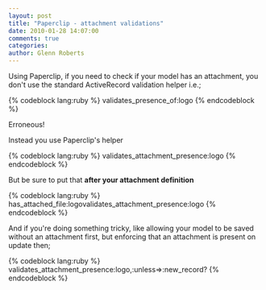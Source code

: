 ```yaml
---
layout: post
title: "Paperclip - attachment validations"
date: 2010-01-28 14:07:00
comments: true
categories:
author: Glenn Roberts
---
```


Using Paperclip, if you need to check if your model has an attachment, you don't use the standard ActiveRecord validation helper i.e.;


{% codeblock lang:ruby %}
validates_presence_of:logo
{% endcodeblock %}

Erroneous!

Instead you use Paperclip's helper

{% codeblock lang:ruby %}
validates_attachment_presence:logo
{% endcodeblock %}

But be sure to put that **after your attachment definition**

{% codeblock lang:ruby %}
has_attached_file:logovalidates_attachment_presence:logo
{% endcodeblock %}

And if you're doing something tricky, like allowing your model to be saved without an attachment first, but enforcing that an attachment is present on update then; 

{% codeblock lang:ruby %}
validates_attachment_presence:logo,:unless=>:new_record?
{% endcodeblock %}
